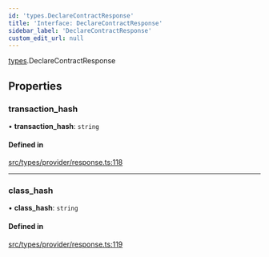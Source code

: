 ```yaml
---
id: 'types.DeclareContractResponse'
title: 'Interface: DeclareContractResponse'
sidebar_label: 'DeclareContractResponse'
custom_edit_url: null
---
```


[types](../namespaces/types.md).DeclareContractResponse

## Properties

### transaction_hash

• **transaction_hash**: `string`

#### Defined in

[src/types/provider/response.ts:118](https://github.com/0xs34n/starknet.js/blob/develop/src/types/provider/response.ts#L118)

---

### class_hash

• **class_hash**: `string`

#### Defined in

[src/types/provider/response.ts:119](https://github.com/0xs34n/starknet.js/blob/develop/src/types/provider/response.ts#L119)
